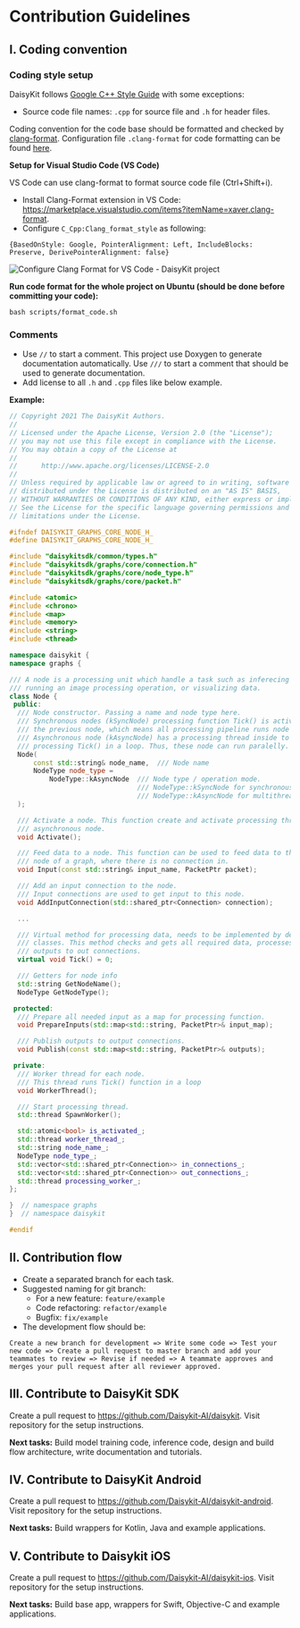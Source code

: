 # Contribution Guidelines

## I. Coding convention

### Coding style setup

DaisyKit follows [Google C++ Style Guide](https://google.github.io/styleguide/cppguide.html) with some exceptions:

- Source code file names: `.cpp` for source file and `.h` for header files.

Coding convention for the code base should be formatted and checked by [clang-format](https://clang.llvm.org/docs/ClangFormat.html). Configuration file `.clang-format` for code formatting can be found [here](https://github.com/Daisykit-AI/daisykit/blob/master/.clang-format).

**Setup for Visual Studio Code (VS Code)**

VS Code can use clang-format to format source code file (Ctrl+Shift+i).

- Install Clang-Format extension in VS Code: <https://marketplace.visualstudio.com/items?itemName=xaver.clang-format>.
- Configure `C_Cpp:Clang_format_style` as following:

```
{BasedOnStyle: Google, PointerAlignment: Left, IncludeBlocks: Preserve, DerivePointerAlignment: false}
```

![Configure Clang Format for VS Code - DaisyKit project](config-clang-format-vscode.png)

**Run code format for the whole project on Ubuntu (should be done before committing your code):**

```
bash scripts/format_code.sh
```

### Comments

- Use `//` to start a comment. This project use Doxygen to generate documentation automatically. Use `///` to start a comment that should be used to generate documentation.
- Add license to all `.h` and `.cpp` files like below example.

**Example:**

```cpp
// Copyright 2021 The DaisyKit Authors.
//
// Licensed under the Apache License, Version 2.0 (the "License");
// you may not use this file except in compliance with the License.
// You may obtain a copy of the License at
//
//      http://www.apache.org/licenses/LICENSE-2.0
//
// Unless required by applicable law or agreed to in writing, software
// distributed under the License is distributed on an "AS IS" BASIS,
// WITHOUT WARRANTIES OR CONDITIONS OF ANY KIND, either express or implied.
// See the License for the specific language governing permissions and
// limitations under the License.

#ifndef DAISYKIT_GRAPHS_CORE_NODE_H_
#define DAISYKIT_GRAPHS_CORE_NODE_H_

#include "daisykitsdk/common/types.h"
#include "daisykitsdk/graphs/core/connection.h"
#include "daisykitsdk/graphs/core/node_type.h"
#include "daisykitsdk/graphs/core/packet.h"

#include <atomic>
#include <chrono>
#include <map>
#include <memory>
#include <string>
#include <thread>

namespace daisykit {
namespace graphs {

/// A node is a processing unit which handle a task such as inferecing a model,
/// running an image processing operation, or visualizing data.
class Node {
 public:
  /// Node constructor. Passing a name and node type here.
  /// Synchronous nodes (kSyncNode) processing function Tick() is activated by
  /// the previous node, which means all processing pipeline runs node by node.
  /// Asynchronous node (kAsyncNode) has a processing thread inside to run
  /// processing Tick() in a loop. Thus, these node can run paralelly.
  Node(
      const std::string& node_name,  /// Node name
      NodeType node_type =
          NodeType::kAsyncNode  /// Node type / operation mode.
                                /// NodeType::kSyncNode for synchronous node,
                                /// NodeType::kAsyncNode for multithreading node
  );

  /// Activate a node. This function create and activate processing thread for
  /// asynchronous node.
  void Activate();

  /// Feed data to a node. This function can be used to feed data to the input
  /// node of a graph, where there is no connection in.
  void Input(const std::string& input_name, PacketPtr packet);

  /// Add an input connection to the node.
  /// Input connections are used to get input to this node.
  void AddInputConnection(std::shared_ptr<Connection> connection);

  ...

  /// Virtual method for processing data, needs to be implemented by derived
  /// classes. This method checks and gets all required data, processes data and
  /// outputs to out connections.
  virtual void Tick() = 0;

  /// Getters for node info
  std::string GetNodeName();
  NodeType GetNodeType();

 protected:
  /// Prepare all needed input as a map for processing function.
  void PrepareInputs(std::map<std::string, PacketPtr>& input_map);

  /// Publish outputs to output connections.
  void Publish(const std::map<std::string, PacketPtr>& outputs);

 private:
  /// Worker thread for each node.
  /// This thread runs Tick() function in a loop
  void WorkerThread();

  /// Start processing thread.
  std::thread SpawnWorker();

  std::atomic<bool> is_activated_;
  std::thread worker_thread_;
  std::string node_name_;
  NodeType node_type_;
  std::vector<std::shared_ptr<Connection>> in_connections_;
  std::vector<std::shared_ptr<Connection>> out_connections_;
  std::thread processing_worker_;
};

}  // namespace graphs
}  // namespace daisykit

#endif
```

## II. Contribution flow

- Create a separated branch for each task.
- Suggested naming for git branch:
  + For a new feature: `feature/example`
  + Code refactoring: `refactor/example`
  + Bugfix: `fix/example`
- The development flow should be:

```
Create a new branch for development => Write some code => Test your new code => Create a pull request to master branch and add your teammates to review => Revise if needed => A teammate approves and merges your pull request after all reviewer approved.
```

## III. Contribute to DaisyKit SDK

Create a pull request to <https://github.com/Daisykit-AI/daisykit>. Visit repository for the setup instructions.

**Next tasks:** Build model training code, inference code, design and build flow architecture, write documentation and tutorials.

## IV. Contribute to DaisyKit Android

Create a pull request to <https://github.com/Daisykit-AI/daisykit-android>. Visit repository for the setup instructions.

**Next tasks:** Build wrappers for Kotlin, Java and example applications.

## V. Contribute to Daisykit iOS

Create a pull request to <https://github.com/Daisykit-AI/daisykit-ios>. Visit repository for the setup instructions.

**Next tasks:** Build base app, wrappers for Swift, Objective-C and example applications.
